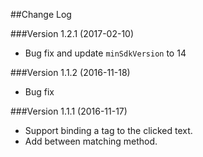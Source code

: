 ##Change Log

###Version 1.2.1 (2017-02-10)
- Bug fix and update `minSdkVersion` to 14

###Version 1.1.2 (2016-11-18)
- Bug fix

###Version 1.1.1 (2016-11-17)
- Support binding a tag to the clicked text.
- Add between matching method.

